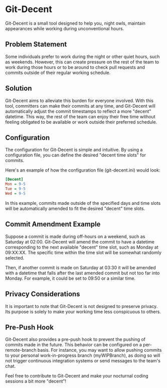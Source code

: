 # Git-Decent
Git-Decent is a small tool designed to help you, night owls, maintain appearances while working during unconventional hours.

## Problem Statement
Some individuals prefer to work during the night or other quiet hours, such as weekends.
However, this can create pressure on the rest of the team to work during those hours or
to be around to check pull requests and commits outside of their regular working schedule.

## Solution
Git-Decent aims to alleviate this burden for everyone involved.
With this tool, committers can make their commits at any time, and Git-Decent will automatically
adjust the commit timestamps to reflect a more "decent" datetime. This way, the rest of the team can
enjoy their free time without feeling obligated to be available or work outside their preferred schedule.

## Configuration
The configuration for Git-Decent is simple and intuitive. By using a configuration file, you can define
the desired "decent time slots" for commits.

Here's an example of how the configuration file (git-decent.ini) would look:

```ini
[Decent]
Mon = 9-5
Tue = 9-5
Wed = 9-5
```
In this example, commits made outside of the specified days and time slots will be automatically amended
to fit the desired "decent" time slots.

## Commit Amendment Example
Suppose a commit is made during off-hours on a weekend, such as Saturday at 02:00. Git-Decent will amend the
commit to have a datetime corresponding to the next available "decent" time slot, such as Monday at 09:XX:XX.
The specific time within the time slot will be somewhat randomly selected.

Then, if another commit is made on Saturday at 03:30 it will be amended with a datetime that falls after the
last amended commit but not too far into Monday. For example, it could be set to 09:50 or a similar time.

## Privacy Considerations
It is important to note that Git-Decent is not designed to preserve privacy. Its purpose is solely to make
your working time less conspicuous to others.

## Pre-Push Hook
Git-Decent also provides a pre-push hook to prevent the pushing of commits made in the future.
This behavior can be configured on a per-remote-branch basis. For instance, you may want to allow pushing
commits to your personal work-in-progress branch (myWIPBranch), as doing so will not trigger continuous
integration systems or send messages to the team's chat.

Feel free to contribute to Git-Decent and make your nocturnal coding sessions a bit more "decent"!